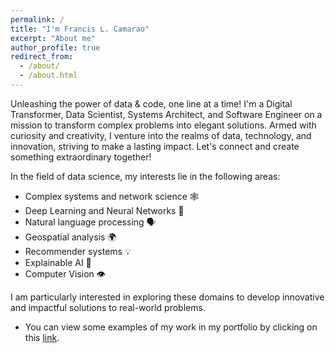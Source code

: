 ```yaml
---
permalink: /
title: "I'm Francis L. Camarao"
excerpt: "About me"
author_profile: true
redirect_from: 
  - /about/
  - /about.html
---
```


Unleashing the power of data & code, one line at a time! I'm a Digital Transformer, Data Scientist, Systems Architect, and Software Engineer on a mission to transform complex problems into elegant solutions. Armed with curiosity and creativity, I venture into the realms of data, technology, and innovation, striving to make a lasting impact. Let's connect and create something extraordinary together!



In the field of data science, my interests lie in the following areas:
* Complex systems and network science 🕸️
* Deep Learning and Neural Networks 🧠
* Natural language processing 🗣️
* Geospatial analysis 🌍
* Recommender systems 💡
* Explainable AI 🤖
* Computer Vision 👁️

I am particularly interested in exploring these domains to develop innovative and impactful solutions to real-world problems.

  * You can view some examples of my work in my portfolio by clicking on this [link](https://flcamarao.github.io/portfolio/).

